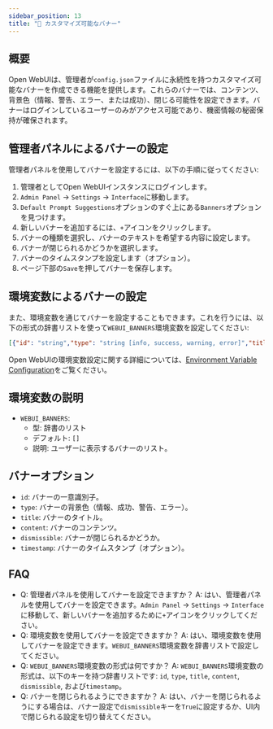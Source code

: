 ```yaml
---
sidebar_position: 13
title: "🔰 カスタマイズ可能なバナー"
---
```


概要
--------

Open WebUIは、管理者が`config.json`ファイルに永続性を持つカスタマイズ可能なバナーを作成できる機能を提供します。これらのバナーでは、コンテンツ、背景色（情報、警告、エラー、または成功）、閉じる可能性を設定できます。バナーはログインしているユーザーのみがアクセス可能であり、機密情報の秘密保持が確保されます。

管理者パネルによるバナーの設定
---------------------------------------------

管理者パネルを使用してバナーを設定するには、以下の手順に従ってください:

1. 管理者としてOpen WebUIインスタンスにログインします。
2. `Admin Panel` -> `Settings` -> `Interface`に移動します。
3. `Default Prompt Suggestions`オプションのすぐ上にある`Banners`オプションを見つけます。
4. 新しいバナーを追加するには、`+`アイコンをクリックします。
5. バナーの種類を選択し、バナーのテキストを希望する内容に設定します。
6. バナーが閉じられるかどうかを選択します。
7. バナーのタイムスタンプを設定します（オプション）。
8. ページ下部の`Save`を押してバナーを保存します。

環境変数によるバナーの設定
------------------------------------------------

また、環境変数を通じてバナーを設定することもできます。これを行うには、以下の形式の辞書リストを使って`WEBUI_BANNERS`環境変数を設定してください:

```json
[{"id": "string","type": "string [info, success, warning, error]","title": "string","content": "string","dismissible": False,"timestamp": 1000}]
```

Open WebUIの環境変数設定に関する詳細については、[Environment Variable Configuration](https://docs.openwebui.com/getting-started/env-configuration#webui_banners)をご覧ください。

環境変数の説明
---------------------------------

* `WEBUI_BANNERS`:
  * 型: 辞書のリスト
  * デフォルト: `[]`
  * 説明: ユーザーに表示するバナーのリスト。

バナーオプション
----------------

* `id`: バナーの一意識別子。
* `type`: バナーの背景色（情報、成功、警告、エラー）。
* `title`: バナーのタイトル。
* `content`: バナーのコンテンツ。
* `dismissible`: バナーが閉じられるかどうか。
* `timestamp`: バナーのタイムスタンプ（オプション）。

FAQ
----

* Q: 管理者パネルを使用してバナーを設定できますか？
A: はい、管理者パネルを使用してバナーを設定できます。`Admin Panel` -> `Settings` -> `Interface`に移動して、新しいバナーを追加するために`+`アイコンをクリックしてください。
* Q: 環境変数を使用してバナーを設定できますか？
A: はい、環境変数を使用してバナーを設定できます。`WEBUI_BANNERS`環境変数を辞書リストで設定してください。
* Q: `WEBUI_BANNERS`環境変数の形式は何ですか？
A: `WEBUI_BANNERS`環境変数の形式は、以下のキーを持つ辞書リストです: `id`, `type`, `title`, `content`, `dismissible`, および`timestamp`。
* Q: バナーを閉じられるようにできますか？
A: はい、バナーを閉じられるようにする場合は、バナー設定で`dismissible`キーを`True`に設定するか、UI内で閉じられる設定を切り替えてください。
